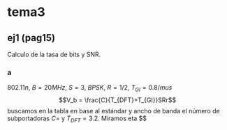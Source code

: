 # tema3
## ej1 (pag15)
Calculo de la tasa de bits y SNR.
### a
$802.11n$, $B = 20MHz$, $S = 3$, $BPSK$, $R = 1/2$, $T_{GI}= 0.8/mu s$
$$V_b = \frac{C}{T_{DFT}+T_{GI}}SRr$$
buscamos en la tabla en base al estándar y ancho de banda el número de subportadoras $C=$ y $T_{DFT} = 3.2$. Miramos eta $$